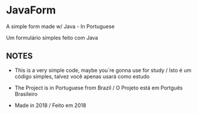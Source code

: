 # JavaForm
A simple form made w/ Java - In Portuguese

Um formulário simples feito com Java

## NOTES
- This is a very simple code, maybe you´re gonna use for study / Isto é um código simples, talvez você apenas usará como estudo

- The Project is in Portuguese from Brazil / O Projeto está em Portguês Brasileiro

- Made in 2018 / Feito em 2018
